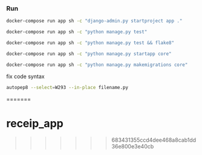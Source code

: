 ### Run

```bash
docker-compose run app sh -c "django-admin.py startproject app ."

docker-compose run app sh -c "python manage.py test"

docker-compose run app sh -c "python manage.py test && flake8"

docker-compose run app sh -c "python manage.py startapp core"

docker-compose run app sh -c "python manage.py makemigrations core"

```

fix code syntax 

```bash
autopep8 --select=W293 --in-place filename.py
```

=======
# receip_app
>>>>>>> 683431355ccd4dee468a8cab1dd36e800e3e40cb

